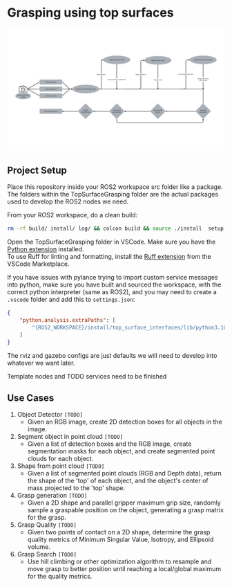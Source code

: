 # Grasping using top surfaces

![Project Architecture](<TopGraspingArchitecture.png>)

## Project Setup

Place this repository inside your ROS2 workspace src folder like a package. The folders within the TopSurfaceGrasping folder are the actual packages used to develop the ROS2 nodes we need.

From your ROS2 workspace, do a clean build:

```bash
rm -rf build/ install/ log/ && colcon build && source ./install  setup.bash
```

Open the TopSurfaceGrasping folder in VSCode. Make sure you have the [Python extension](https://marketplace.visualstudio.com/items?itemName=ms-python.python) installed.  
To use Ruff for linting and formatting, install the [Ruff extension](https://marketplace.visualstudio.com/items?itemName=charliermarsh.ruff) from the VSCode Marketplace.

If you have issues with pylance trying to import custom service messages into python, make sure you have built and sourced the workspace, with the correct python interpreter (same as ROS2), and you may need to create a `.vscode` folder and add this to `settings.json`:

```json
{
    "python.analysis.extraPaths": [
        "{ROS2_WORKSPACE}/install/top_surface_interfaces/lib/python3.10/site-packages"
    ]
}
```

The rviz and gazebo configs are just defaults we will need to develop into whatever we want later.

Template nodes and TODO services need to be finished

## Use Cases

1. Object Detector `[TODO]`
    - Given an RGB image, create 2D detection boxes for all objects in the image.
2. Segment object in point cloud `[TODO]`
    - Given a list of detection boxes and the RGB image, create segmentation masks for each object, and create segmented point clouds for each object.
3. Shape from point cloud `[TODO]`
    - Given a list of segmented point clouds (RGB and Depth data), return the shape of the 'top' of each object, and the object's center of mass projected to the 'top' shape.
4. Grasp generation `[TODO]`
    - Given a 2D shape and parallel gripper maximum grip size, randomly sample a graspable position on the object, generating a grasp matrix for the grasp.
5. Grasp Quality `[TODO]`
    - Given two points of contact on a 2D shape, determine the grasp quality metrics of Minimum Singular Value, Isotropy, and Ellipsoid volume.
6. Grasp Search `[TODO]`
    - Use hill climbing or other optimization algorithm to resample and move grasp to better position until reaching a local/global maximum for the quality metrics.
